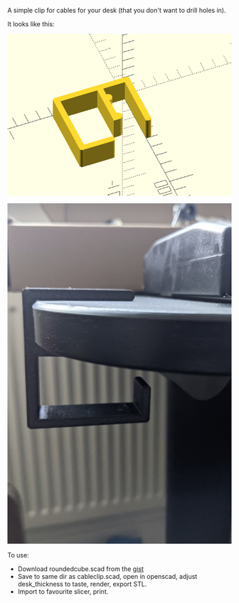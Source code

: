 A simple clip for cables for your desk (that you don't want to drill holes in).

It looks like this:

![Model](model.png)

![Print](print.png)

To use:
  - Download roundedcube.scad from the [gist](https://gist.github.com/groovenectar/92174cb1c98c1089347e)
  - Save to same dir as cableclip.scad, open in openscad, adjust desk_thickness to taste, render, export STL.
  - Import to favourite slicer, print.
